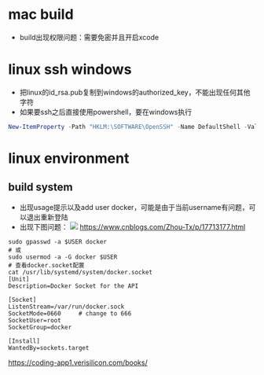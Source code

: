 # mac build
- build出现权限问题：需要免密并且开启xcode


# linux ssh windows
- 把linux的id_rsa.pub复制到windows的authorized_key，不能出现任何其他字符
- 如果要ssh之后直接使用powershell，要在windows执行
```powershell
New-ItemProperty -Path "HKLM:\SOFTWARE\OpenSSH" -Name DefaultShell -Value "C:\Windows\System32\WindowsPowerShell\v1.0\powershell.exe" -PropertyType String -Force
```









# linux environment
## build system
- 出现usage提示以及add user docker，可能是由于当前username有问题，可以退出重新登陆
- 出现下图问题：
![](cannot_connect_docker.png)
https://www.cnblogs.com/Zhou-Tx/p/17713177.html
```shell
sudo gpasswd -a $USER docker
# 或
sudo usermod -a -G docker $USER
# 查看docker.socket配置
cat /usr/lib/systemd/system/docker.socket
[Unit]
Description=Docker Socket for the API
 
[Socket]
ListenStream=/var/run/docker.sock
SocketMode=0660     # change to 666
SocketUser=root
SocketGroup=docker
 
[Install]
WantedBy=sockets.target

```

https://coding-app1.verisilicon.com/books/